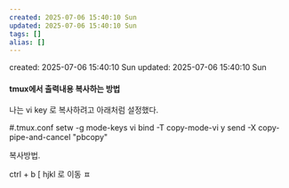 ```yaml
---
created: 2025-07-06 15:40:10 Sun
updated: 2025-07-06 15:40:10 Sun
tags: []
alias: []
---
```


created: 2025-07-06 15:40:10 Sun
updated: 2025-07-06 15:40:10 Sun

#### tmux에서 출력내용 복사하는 방법

나는 vi key 로 복사하려고 아래처럼 설정했다.

#.tmux.conf
setw -g mode-keys vi
bind -T copy-mode-vi y send -X copy-pipe-and-cancel "pbcopy"

복사방법.

ctrl + b  [
hjkl 로 이동
ㅍ


